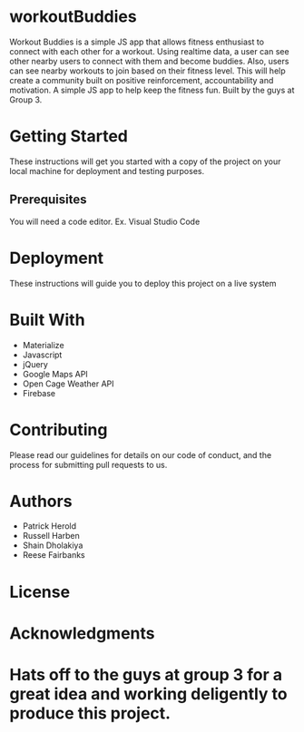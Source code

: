 # workoutBuddies
Workout Buddies is a simple JS app that allows fitness enthusiast to connect with each other for a workout. Using realtime data, a user can see other nearby users to connect with them and become buddies.  Also, users can see nearby workouts to join based on their fitness level. This will help create a community built on positive reinforcement, accountability and motivation.
A simple JS app to help keep the fitness fun. Built by the guys at Group 3. 

# Getting Started
These instructions will get you started with a copy of the project on your local machine for deployment and testing purposes.

## Prerequisites
You will need a code editor. Ex. Visual Studio Code

# Deployment
These instructions will guide you to deploy this project on a live system

# Built With
* Materialize
* Javascript
* jQuery
* Google Maps API
* Open Cage Weather API
* Firebase

# Contributing
Please read our guidelines for details on our code of conduct, and the process for submitting pull requests to us.

# Authors
* Patrick Herold
* Russell Harben
* Shain Dholakiya
* Reese Fairbanks

# License

# Acknowledgments
Hats off to the guys at group 3 for a great idea and working deligently to produce this project.
=======